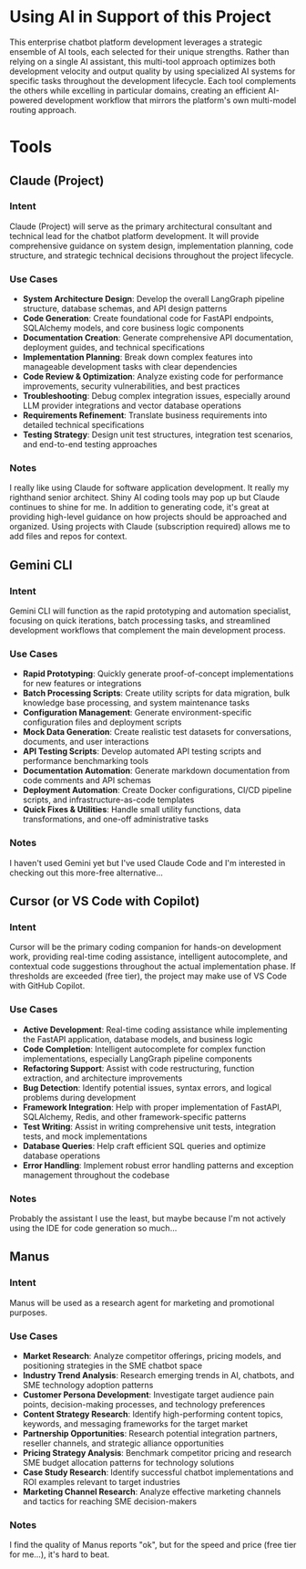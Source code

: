 # Using AI in Support of this Project

This enterprise chatbot platform development leverages a strategic ensemble of AI tools, each selected for their unique strengths. Rather than relying on a single AI assistant, this multi-tool approach optimizes both development velocity and output quality by using specialized AI systems for specific tasks throughout the development lifecycle.
Each tool complements the others while excelling in particular domains, creating an efficient AI-powered development workflow that mirrors the platform's own multi-model routing approach.

# Tools

## Claude (Project)

### Intent
Claude (Project) will serve as the primary architectural consultant and technical lead for the chatbot platform development. It will provide comprehensive guidance on system design, implementation planning, code structure, and strategic technical decisions throughout the project lifecycle.

### Use Cases
- **System Architecture Design**: Develop the overall LangGraph pipeline structure, database schemas, and API design patterns
- **Code Generation**: Create foundational code for FastAPI endpoints, SQLAlchemy models, and core business logic components
- **Documentation Creation**: Generate comprehensive API documentation, deployment guides, and technical specifications
- **Implementation Planning**: Break down complex features into manageable development tasks with clear dependencies
- **Code Review & Optimization**: Analyze existing code for performance improvements, security vulnerabilities, and best practices
- **Troubleshooting**: Debug complex integration issues, especially around LLM provider integrations and vector database operations
- **Requirements Refinement**: Translate business requirements into detailed technical specifications
- **Testing Strategy**: Design unit test structures, integration test scenarios, and end-to-end testing approaches

### Notes
I really like using Claude for software application development. It really my righthand senior architect. Shiny AI coding tools may pop up but Claude continues to shine for me. In addition to generating code, it's great at providing high-level guidance on how projects should be approached and organized. Using projects with Claude (subscription required) allows me to add files and repos for context.

## Gemini CLI

### Intent
Gemini CLI will function as the rapid prototyping and automation specialist, focusing on quick iterations, batch processing tasks, and streamlined development workflows that complement the main development process.

### Use Cases
- **Rapid Prototyping**: Quickly generate proof-of-concept implementations for new features or integrations
- **Batch Processing Scripts**: Create utility scripts for data migration, bulk knowledge base processing, and system maintenance tasks
- **Configuration Management**: Generate environment-specific configuration files and deployment scripts
- **Mock Data Generation**: Create realistic test datasets for conversations, documents, and user interactions
- **API Testing Scripts**: Develop automated API testing scripts and performance benchmarking tools
- **Documentation Automation**: Generate markdown documentation from code comments and API schemas
- **Deployment Automation**: Create Docker configurations, CI/CD pipeline scripts, and infrastructure-as-code templates
- **Quick Fixes & Utilities**: Handle small utility functions, data transformations, and one-off administrative tasks

### Notes
I haven't used Gemini yet but I've used Claude Code and I'm interested in checking out this more-free alternative...

## Cursor (or VS Code with Copilot)

### Intent
Cursor will be the primary coding companion for hands-on development work, providing real-time coding assistance, intelligent autocomplete, and contextual code suggestions throughout the actual implementation phase. If thresholds are exceeded (free tier), the project may make use of VS Code with GitHub Copilot.

### Use Cases
- **Active Development**: Real-time coding assistance while implementing the FastAPI application, database models, and business logic
- **Code Completion**: Intelligent autocomplete for complex function implementations, especially LangGraph pipeline components
- **Refactoring Support**: Assist with code restructuring, function extraction, and architecture improvements
- **Bug Detection**: Identify potential issues, syntax errors, and logical problems during development
- **Framework Integration**: Help with proper implementation of FastAPI, SQLAlchemy, Redis, and other framework-specific patterns
- **Test Writing**: Assist in writing comprehensive unit tests, integration tests, and mock implementations
- **Database Queries**: Help craft efficient SQL queries and optimize database operations
- **Error Handling**: Implement robust error handling patterns and exception management throughout the codebase

### Notes
Probably the assistant I use the least, but maybe because I'm not actively using the IDE for code generation so much...

## Manus

### Intent
Manus will be used as a research agent for marketing and promotional purposes.

### Use Cases
- **Market Research**: Analyze competitor offerings, pricing models, and positioning strategies in the SME chatbot space
- **Industry Trend Analysis**: Research emerging trends in AI, chatbots, and SME technology adoption patterns
- **Customer Persona Development**: Investigate target audience pain points, decision-making processes, and technology preferences
- **Content Strategy Research**: Identify high-performing content topics, keywords, and messaging frameworks for the target market
- **Partnership Opportunities**: Research potential integration partners, reseller channels, and strategic alliance opportunities
- **Pricing Strategy Analysis**: Benchmark competitor pricing and research SME budget allocation patterns for technology solutions
- **Case Study Research**: Identify successful chatbot implementations and ROI examples relevant to target industries
- **Marketing Channel Research**: Analyze effective marketing channels and tactics for reaching SME decision-makers

### Notes
I find the quality of Manus reports "ok", but for the speed and price (free tier for me...), it's hard to beat.